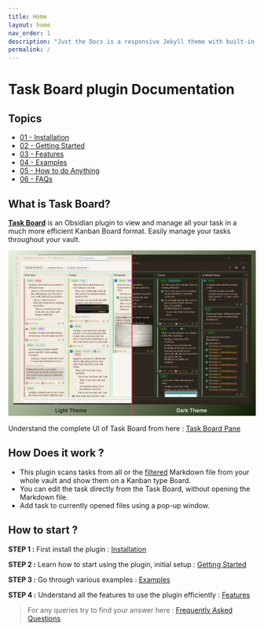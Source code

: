 ```yaml
---
title: Home
layout: home
nav_order: 1
description: "Just the Docs is a responsive Jekyll theme with built-in search that is easily customizable and hosted on GitHub Pages."
permalink: /
---
```


# **Task Board** plugin Documentation

## Topics

- [01 - Installation](./docs/01-Installation.md)
- [02 - Getting Started](./docs/02-GettingStarted.md)
- [03 - Features](./docs/Features/index.md)
- [04 - Examples](./docs/Examples/index.md)
- [05 - How to do Anything](./docs/How_To/index.md)
- [06 - FAQs](FAQs/README.md)

## What is Task Board?

[**Task Board**](https://github.com/tu2-atmanand/Task-Board) is an Obsidian plugin to view and manage all your task in a much more efficient Kanban Board format. Easily manage your tasks throughout your vault.

![Task Board Thumbnail](./assets/TaskBoardThumbnail.png)

Understand the complete UI of Task Board from here : [Task Board Pane](./docs/Features/Task_Board_Pane.md)

## **How Does it work ?**

- This plugin scans tasks from all or the [filtered](./docs/Features/Filters_for_Scanning.md) Markdown file from your whole vault and show them on a Kanban type Board.
- You can edit the task directly from the Task Board, without opening the Markdown file.
- Add task to currently opened files using a pop-up window.

## **How to start ?**

**STEP 1 :** First install the plugin : [Installation](./docs/01-Installation.md)

**STEP 2 :** Learn how to start using the plugin, initial setup : [Getting Started](./docs/02-GettingStarted.md)

**STEP 3 :** Go through various examples : [Examples](./docs/Examples/index.md)

**STEP 4 :** Understand all the features to use the plugin efficiently : [Features](./docs/Features/index.md)

> For any queries try to find your answer here : [Frequently Asked Questions](./docs/FAQs/index.md)
